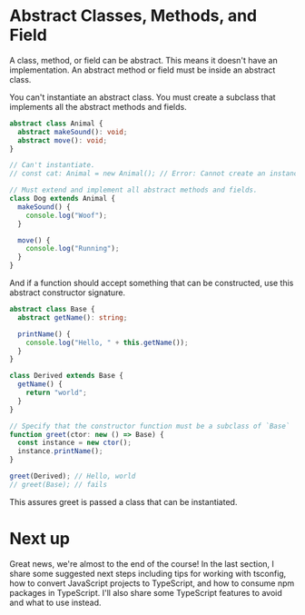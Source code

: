 # Abstract Classes, Methods, and Field

A class, method, or field can be abstract. This means it doesn't have an implementation. An abstract method or field must be inside an abstract class.

You can't instantiate an abstract class. You must create a subclass that implements all the abstract methods and fields.

```ts
abstract class Animal {
  abstract makeSound(): void;
  abstract move(): void;
}

// Can't instantiate.
// const cat: Animal = new Animal(); // Error: Cannot create an instance of an abstract class.

// Must extend and implement all abstract methods and fields.
class Dog extends Animal {
  makeSound() {
    console.log("Woof");
  }

  move() {
    console.log("Running");
  }
}
```

And if a function should accept something that can be constructed, use this abstract constructor signature.

```ts
abstract class Base {
  abstract getName(): string;

  printName() {
    console.log("Hello, " + this.getName());
  }
}

class Derived extends Base {
  getName() {
    return "world";
  }
}

// Specify that the constructor function must be a subclass of `Base`
function greet(ctor: new () => Base) {
  const instance = new ctor();
  instance.printName();
}

greet(Derived); // Hello, world
// greet(Base); // fails
```

This assures greet is passed a class that can be instantiated.

# Next up

Great news, we're almost to the end of the course! In the last section, I share some suggested next steps including tips for working with tsconfig, how to convert JavaScript projects to TypeScript, and how to consume npm packages in TypeScript. I'll also share some TypeScript features to avoid and what to use instead.
